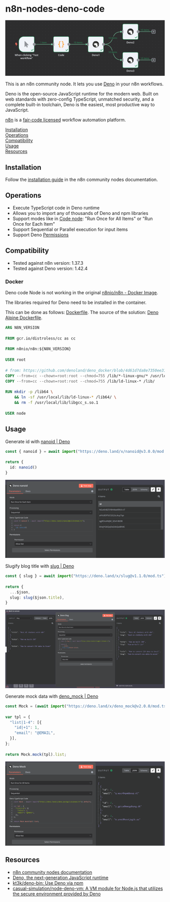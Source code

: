 # n8n-nodes-deno-code

![cover.png](./assets/cover.png)

This is an n8n community node. It lets you use <a href="https://deno.com/">Deno</a> in your n8n workflows.

Deno is the open-source JavaScript runtime for the modern web. Built on web standards with zero-config TypeScript, unmatched security, and a complete built-in toolchain, Deno is the easiest, most productive way to JavaScript.

[n8n](https://n8n.io/) is a [fair-code licensed](https://docs.n8n.io/reference/license/) workflow automation platform.

[Installation](#installation)  
[Operations](#operations)   
[Compatibility](#compatibility)  
[Usage](#usage)  <!-- delete if not using this section -->  
[Resources](#resources)

## Installation

Follow the [installation guide](https://docs.n8n.io/integrations/community-nodes/installation/) in the n8n community nodes documentation.

## Operations

* Execute TypeScript code in Deno runtime
* Allows you to import any of thousands of Deno and npm libraries
* Support modes like in [Code node](https://docs.n8n.io/code/code-node/): "Run Once for All Items" or "Run Once for Each Item"
* Support Sequential or Parallel execution for input items
* Support Deno [Permissions](https://docs.deno.com/runtime/manual/basics/permissions)

## Compatibility

* Tested against n8n version: 1.37.3
* Tested against Deno version: 1.42.4

### Docker 

Deno code Node is not working in the original [n8nio/n8n - Docker Image](https://hub.docker.com/r/n8nio/n8n).

The libraries required for Deno need to be installed in the container. 

This can be done as follows: [Dockerfile](docker/n8n/Dockerfile). The source of the solution: [Deno Alpine Dockerfile](https://github.com/denoland/deno_docker/blob/4d61d7da8e7350ee31862d1a5e6268993f4dd1ff/alpine.dockerfile#L22).

```dockerfile
ARG N8N_VERSION

FROM gcr.io/distroless/cc as cc

FROM n8nio/n8n:${N8N_VERSION}

USER root

# from: https://github.com/denoland/deno_docker/blob/4d61d7da8e7350ee31862d1a5e6268993f4dd1ff/alpine.dockerfile#L22
COPY --from=cc --chown=root:root --chmod=755 /lib/*-linux-gnu/* /usr/local/lib/
COPY --from=cc --chown=root:root --chmod=755 /lib/ld-linux-* /lib/

RUN mkdir -p /lib64 \
    && ln -sf /usr/local/lib/ld-linux-* /lib64/ \
    && rm -f /usr/local/lib/libgcc_s.so.1

USER node
```

## Usage

Generate id with [nanoid | Deno](https://deno.land/x/nanoid/mod.ts)

```typescript
const { nanoid } = await import("https://deno.land/x/nanoid@v3.0.0/mod.ts");

return {
  id: nanoid()
}
```
![use_nanoid.png](./assets/use_nanoid.png)

Slugify blog title with [slug | Deno](https://deno.land/x/slug/mod.ts)
```typescript
const { slug } = await import("https://deno.land/x/slug@v1.1.0/mod.ts");

return {
  ...$json,
  slug: slug($json.title),
}
```
![use_slug.png](./assets/use_slug.png)

Generate mock data with [deno_mock | Deno](https://deno.land/x/deno_mock/mod.ts)
```typescript
const Mock = (await import("https://deno.land/x/deno_mock@v2.0.0/mod.ts")).default;

var tpl = {
  "list|1-4": [{
    "id|+1": 1,
    "email": "@EMAIL",
  }],
};

return Mock.mock(tpl).list;
```
![use_deno_mock.png](./assets/use_deno_mock.png)

## Resources

* [n8n community nodes documentation](https://docs.n8n.io/integrations/community-nodes/)
* [Deno, the next-generation JavaScript runtime](https://deno.com/)
* [kt3k/deno-bin: Use Deno via npm](https://github.com/kt3k/deno-bin)
* [casual-simulation/node-deno-vm: A VM module for Node.js that utilizes the secure environment provided by Deno](https://github.com/casual-simulation/node-deno-vm)
